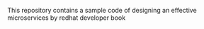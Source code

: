 This repository contains a sample code of designing an effective microservices by redhat developer book
